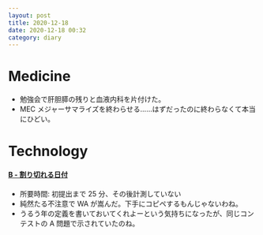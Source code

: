 ```yaml
---
layout: post
title: 2020-12-18
date: 2020-12-18 00:32
category: diary
---
```


# Medicine
- 勉強会で肝胆膵の残りと血液内科を片付けた。
- MEC メジャーサマライズを終わらせる……はずだったのに終わらなくて本当にひどい。

# Technology

#### [B - 割り切れる日付](https://atcoder.jp/contests/arc002/tasks/arc002_2)
- 所要時間: 初提出まで 25 分、その後計測していない
- 純然たる不注意で WA が嵩んだ。下手にコピペするもんじゃないわね。
- うるう年の定義を書いておいてくれよーという気持ちになったが、同じコンテストの A 問題で示されていたのね。
